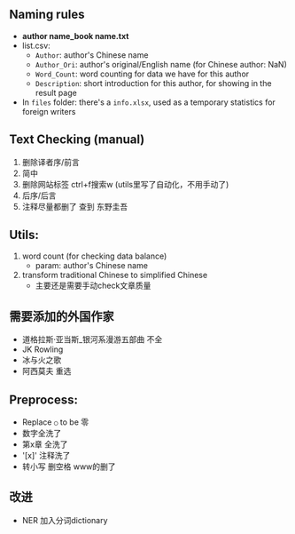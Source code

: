 ## Naming rules
+ **author name_book name.txt**
+ list.csv: 
  + `Author`: author's Chinese name
  + `Author_Ori`: author's original/English name (for Chinese author: NaN)
  + `Word_Count`: word counting for data we have for this author
  + `Description`: short introduction for this author, for showing in the result page
+ In `files` folder: there's a `info.xlsx`, used as a temporary statistics for foreign writers

## Text Checking (manual)
1. 删除译者序/前言
2. 简中
3. 删除网站标签 ctrl+f搜索w (utils里写了自动化，不用手动了)
4. 后序/后言
5. 注释尽量都删了
查到 东野圭吾

## Utils:
1. word count (for checking data balance)
   + param: author's Chinese name
2. transform traditional Chinese to simplified Chinese
   + 主要还是需要手动check文章质量

## 需要添加的外国作家
+ 道格拉斯·亚当斯_银河系漫游五部曲 不全
+ JK Rowling
+ 冰与火之歌
+ 阿西莫夫 重选

## Preprocess:
+ Replace `○` to be 零
+ 数字全洗了
+ 第x章 全洗了
+ '[x]' 注释洗了
+ 转小写 删空格 www的删了

## 改进
+ NER 加入分词dictionary
